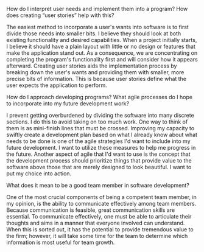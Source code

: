 How do I interpret user needs and implement them into a program? How does creating “user stories” help with this?

The easiest method to incorporate a user's wants into software is to first divide those needs into smaller bits. I believe they should look at both existing functionality and desired capabilities. When a project initially starts, I believe it should have a plain layout with little or no design or features that make the application stand out. As a consequence, we are concentrating on completing the program's functionality first and will consider how it appears afterward.
Creating user stories aids the implementation process by breaking down the user's wants and providing them with smaller, more precise bits of information. This is because user stories define what the user expects the application to perform.

How do I approach developing programs? What agile processes do I hope to incorporate into my future development work?

I prevent getting overburdened by dividing the software into many discrete sections. I do this to avoid taking on too much work. One way to think of them is as mini-finish lines that must be crossed. Improving my capacity to swiftly create a development plan based on what I already know about what needs to be done is one of the agile strategies I'd want to include into my future development. I want to utilize these measures to help me progress in the future. Another aspect of agile that I'd want to use is the concept that the development process should prioritize things that provide value to the software above those that are merely designed to look beautiful. I want to put my choice into action.

What does it mean to be a good team member in software development?

One of the most crucial components of being a competent team member, in my opinion, is the ability to communicate effectively among team members. Because communication is feasible, great communication skills are essential. To communicate effectively, one must be able to articulate their thoughts and aims in a manner that everyone involved can understand. When this is sorted out, it has the potential to provide tremendous value to the firm; however, it will take some time for the team to determine which information is most useful for team growth.
